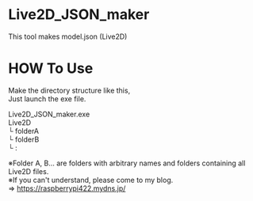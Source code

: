 # Live2D_JSON_maker
This tool makes model.json (Live2D)

# HOW To Use
Make the directory structure like this, <br>
Just launch the exe file. <br>

Live2D_JSON_maker.exe<br>
Live2D<br>
 └ folderA<br>
 └ folderB<br>
 └ :<br>

※Folder A, B... are folders with arbitrary names and folders containing all Live2D files.<br>
※If you can't understand, please come to my blog. <br>
⇒ https://raspberrypi422.mydns.jp/

